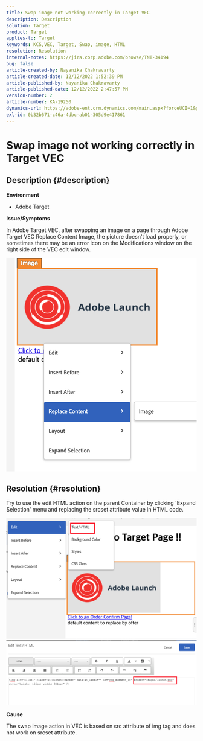 ```yaml
---
title: Swap image not working correctly in Target VEC
description: Description
solution: Target
product: Target
applies-to: Target
keywords: KCS,VEC, Target, Swap, image, HTML
resolution: Resolution
internal-notes: https://jira.corp.adobe.com/browse/TNT-34194
bug: false
article-created-by: Nayanika Chakravarty
article-created-date: 12/12/2022 1:52:39 PM
article-published-by: Nayanika Chakravarty
article-published-date: 12/12/2022 2:47:57 PM
version-number: 2
article-number: KA-19250
dynamics-url: https://adobe-ent.crm.dynamics.com/main.aspx?forceUCI=1&pagetype=entityrecord&etn=knowledgearticle&id=2d222139-247a-ed11-81ac-6045bd006b25
exl-id: 0b32b671-c46a-4dbc-ab01-305d9e417861
---
```

# Swap image not working correctly in Target VEC

## Description {#description}


<b>Environment</b>

- Adobe Target

<b>Issue/Symptoms</b>

In Adobe Target VEC, after swapping an image on a page through Adobe Target VEC  Replace Content  Image, the picture doesn't load properly, or sometimes there may be an error icon on the Modifications window on the right side of the VEC edit window.

![](assets/___2f222139-247a-ed11-81ac-6045bd006b25___.png)




## Resolution {#resolution}




Try to use the edit HTML action on the parent Container by clicking 'Expand Selection' menu and replacing the srcset attribute value in HTML code.



![](assets/0776b561-36c2-ec11-983e-0022480ab970.png)![](assets/e63bb087-36c2-ec11-983e-0022480ab970.png)



<b>Cause</b>



The swap image action in VEC is based on src attribute of img tag and does not work on srcset attribute.
